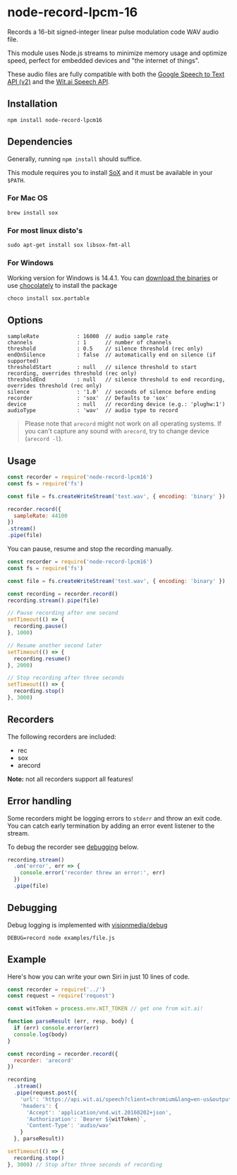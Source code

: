 # node-record-lpcm-16

Records a 16-bit signed-integer linear pulse modulation code WAV audio file.

This module uses Node.js streams to minimize memory usage and optimize speed, perfect for embedded devices and "the internet of things".

These audio files are fully compatible with both the [Google Speech to Text API (v2)](https://github.com/gillesdemey/google-speech-v2) and the [Wit.ai Speech API](https://wit.ai/docs/api#span-classtitle-verb-postspeech).

## Installation

`npm install node-record-lpcm16`

## Dependencies

Generally, running `npm install` should suffice.

This module requires you to install [SoX](http://sox.sourceforge.net) and it must be available in your `$PATH`.

### For Mac OS
`brew install sox`

### For most linux disto's
`sudo apt-get install sox libsox-fmt-all`

### For Windows
Working version for Windows is 14.4.1. You can [download the binaries](https://sourceforge.net/projects/sox/files/sox/14.4.1/) or use [chocolately](https://chocolatey.org/install) to install the package

`choco install sox.portable`

## Options

```
sampleRate            : 16000  // audio sample rate
channels              : 1      // number of channels
threshold             : 0.5    // silence threshold (rec only)
endOnSilence          : false  // automatically end on silence (if supported)
thresholdStart        : null   // silence threshold to start recording, overrides threshold (rec only)
thresholdEnd          : null   // silence threshold to end recording, overrides threshold (rec only)
silence               : '1.0'  // seconds of silence before ending
recorder              : 'sox'  // Defaults to 'sox'
device                : null   // recording device (e.g.: 'plughw:1')
audioType             : 'wav'  // audio type to record
```

> Please note that `arecord` might not work on all operating systems. If you can't capture any sound with `arecord`, try to change device (`arecord -l`).

## Usage

```javascript
const recorder = require('node-record-lpcm16')
const fs = require('fs')

const file = fs.createWriteStream('test.wav', { encoding: 'binary' })

recorder.record({
  sampleRate: 44100
})
.stream()
.pipe(file)
```

You can pause, resume and stop the recording manually.

```javascript
const recorder = require('node-record-lpcm16')
const fs = require('fs')

const file = fs.createWriteStream('test.wav', { encoding: 'binary' })

const recording = recorder.record()
recording.stream().pipe(file)

// Pause recording after one second
setTimeout(() => {
  recording.pause()
}, 1000)

// Resume another second later
setTimeout(() => {
  recording.resume()
}, 2000)

// Stop recording after three seconds
setTimeout(() => {
  recording.stop()
}, 3000)
```

## Recorders

The following recorders are included:

* rec
* sox
* arecord

**Note:** not all recorders support all features!

## Error handling

Some recorders might be logging errors to `stderr` and throw an exit code.
You can catch early termination by adding an error event listener to the stream.

To debug the recorder see [debugging](#debugging) below.

```javascript
recording.stream()
  .on('error', err => {
    console.error('recorder threw an error:', err)
  })
  .pipe(file)
```

## Debugging

Debug logging is implemented with [visionmedia/debug](https://github.com/visionmedia/debug)

`DEBUG=record node examples/file.js`

## Example

Here's how you can write your own Siri in just 10 lines of code.

```javascript
const recorder = require('../')
const request = require('request')

const witToken = process.env.WIT_TOKEN // get one from wit.ai!

function parseResult (err, resp, body) {
  if (err) console.error(err)
  console.log(body)
}

const recording = recorder.record({
  recorder: 'arecord'
})

recording
  .stream()
  .pipe(request.post({
    'url': 'https://api.wit.ai/speech?client=chromium&lang=en-us&output=json',
    'headers': {
      'Accept': 'application/vnd.wit.20160202+json',
      'Authorization': `Bearer ${witToken}`,
      'Content-Type': 'audio/wav'
    }
  }, parseResult))

setTimeout(() => {
  recording.stop()
}, 3000) // Stop after three seconds of recording
```
